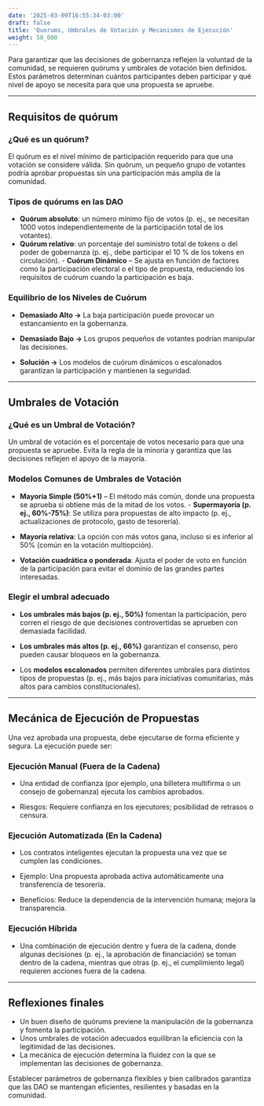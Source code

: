 ```yaml
---
date: '2025-03-09T16:55:34-03:00'
draft: false
title: 'Quorums, Umbrales de Votación y Mecanismos de Ejecución'
weight: 50_000
---
```


Para garantizar que las decisiones de gobernanza reflejen la voluntad de la comunidad, se requieren quórums y umbrales de votación bien definidos. Estos parámetros determinan cuántos participantes deben participar y qué nivel de apoyo se necesita para que una propuesta se apruebe.

---

## **Requisitos de quórum**

### **¿Qué es un quórum?**
El quórum es el nivel mínimo de participación requerido para que una votación se considere válida. Sin quórum, un pequeño grupo de votantes podría aprobar propuestas sin una participación más amplia de la comunidad.

### **Tipos de quórums en las DAO**

- **Quórum absoluto**: un número mínimo fijo de votos (p. ej., se necesitan 1000 votos independientemente de la participación total de los votantes).
- **Quórum relativo**: un porcentaje del suministro total de tokens o del poder de gobernanza (p. ej., debe participar el 10 % de los tokens en circulación). - **Cuórum Dinámico** – Se ajusta en función de factores como la participación electoral o el tipo de propuesta, reduciendo los requisitos de cuórum cuando la participación es baja.

### **Equilibrio de los Niveles de Cuórum**

- **Demasiado Alto →** La baja participación puede provocar un estancamiento en la gobernanza.
- **Demasiado Bajo →** Los grupos pequeños de votantes podrían manipular las decisiones.

- **Solución →** Los modelos de cuórum dinámicos o escalonados garantizan la participación y mantienen la seguridad.

---

## **Umbrales de Votación**

### **¿Qué es un Umbral de Votación?**
Un umbral de votación es el porcentaje de votos necesario para que una propuesta se apruebe. Evita la regla de la minoría y garantiza que las decisiones reflejen el apoyo de la mayoría.

### **Modelos Comunes de Umbrales de Votación**

- **Mayoría Simple (50%+1)** – El método más común, donde una propuesta se aprueba si obtiene más de la mitad de los votos. - **Supermayoría (p. ej., 60%-75%)**: Se utiliza para propuestas de alto impacto (p. ej., actualizaciones de protocolo, gasto de tesorería).

- **Mayoría relativa**: La opción con más votos gana, incluso si es inferior al 50% (común en la votación multiopción).

- **Votación cuadrática o ponderada**: Ajusta el poder de voto en función de la participación para evitar el dominio de las grandes partes interesadas.

### **Elegir el umbral adecuado**

- **Los umbrales más bajos (p. ej., 50%)** fomentan la participación, pero corren el riesgo de que decisiones controvertidas se aprueben con demasiada facilidad.

- **Los umbrales más altos (p. ej., 66%)** garantizan el consenso, pero pueden causar bloqueos en la gobernanza.

- Los **modelos escalonados** permiten diferentes umbrales para distintos tipos de propuestas (p. ej., más bajos para iniciativas comunitarias, más altos para cambios constitucionales).

---

## **Mecánica de Ejecución de Propuestas**

Una vez aprobada una propuesta, debe ejecutarse de forma eficiente y segura. La ejecución puede ser:

### **Ejecución Manual (Fuera de la Cadena)**
- Una entidad de confianza (por ejemplo, una billetera multifirma o un consejo de gobernanza) ejecuta los cambios aprobados.

- Riesgos: Requiere confianza en los ejecutores; posibilidad de retrasos o censura.

### **Ejecución Automatizada (En la Cadena)**
- Los contratos inteligentes ejecutan la propuesta una vez que se cumplen las condiciones.

- Ejemplo: Una propuesta aprobada activa automáticamente una transferencia de tesorería.

- Beneficios: Reduce la dependencia de la intervención humana; mejora la transparencia.

### **Ejecución Híbrida**
- Una combinación de ejecución dentro y fuera de la cadena, donde algunas decisiones (p. ej., la aprobación de financiación) se toman dentro de la cadena, mientras que otras (p. ej., el cumplimiento legal) requieren acciones fuera de la cadena.

---

## **Reflexiones finales**

- Un buen diseño de quórums previene la manipulación de la gobernanza y fomenta la participación.
- Unos umbrales de votación adecuados equilibran la eficiencia con la legitimidad de las decisiones.
- La mecánica de ejecución determina la fluidez con la que se implementan las decisiones de gobernanza.

Establecer parámetros de gobernanza flexibles y bien calibrados garantiza que las DAO se mantengan eficientes, resilientes y basadas en la comunidad.